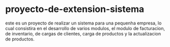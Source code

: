 # proyecto-de-extension-sistema
este es un proyecto de realizar un sistema para una pequenha empresa, lo cual consistira en el desarrollo de varios modulos, el modulo de facturacion, de inventario, de cargas de clientes, carga de productos  y la actualizacion de productos.
